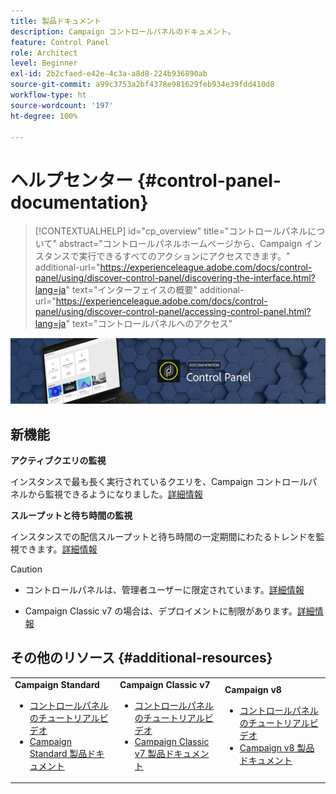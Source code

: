 ```yaml
---
title: 製品ドキュメント
description: Campaign コントロールパネルのドキュメント。
feature: Control Panel
role: Architect
level: Beginner
exl-id: 2b2cfaed-e42e-4c3a-a8d8-224b936890ab
source-git-commit: a99c3753a2bf4378e981629feb934e39fdd410d8
workflow-type: ht
source-wordcount: '197'
ht-degree: 100%

---
```


# ヘルプセンター {#control-panel-documentation}

>[!CONTEXTUALHELP]
>id="cp_overview"
>title="コントロールパネルについて"
>abstract="コントロールパネルホームページから、Campaign インスタンスで実行できるすべてのアクションにアクセスできます。"
>additional-url="https://experienceleague.adobe.com/docs/control-panel/using/discover-control-panel/discovering-the-interface.html?lang=ja" text="インターフェイスの概要"
>additional-url="https://experienceleague.adobe.com/docs/control-panel/using/discover-control-panel/accessing-control-panel.html?lang=ja" text="コントロールパネルへのアクセス"

![](assets/do-not-localize/banner.png)

## 新機能

**アクティブクエリの監視**

インスタンスで最も長く実行されているクエリを、Campaign コントロールパネルから監視できるようになりました。[詳細情報](performance-monitoring/using/database-active-queries.md)

**スループットと待ち時間の監視**

インスタンスでの配信スループットと待ち時間の一定期間にわたるトレンドを監視できます。[詳細情報](performance-monitoring/using/thoughputs-latencies.md)


>[!CAUTION]
>
>* コントロールパネルは、管理者ユーザーに限定されています。[詳細情報](https://experienceleague.adobe.com/docs/control-panel/using/discover-control-panel/managing-permissions.html?lang=ja#discover-control-panel)
>
>* Campaign Classic v7 の場合は、デプロイメントに制限があります。[詳細情報](faq.md#v7-restrictions)


## その他のリソース {#additional-resources}

<table>
    <tr>
        <td><b>Campaign Standard</b><br/>
        <ul>
            <li><a href="https://experienceleague.adobe.com/docs/campaign-standard-learn/control-panel/control-panel-overview.html?lang=ja">コントロールパネルのチュートリアルビデオ</a></li>
            <li><a href="https://experienceleague.adobe.com/docs/campaign-standard/using/campaign-standard-home.html?lang=ja">Campaign Standard 製品ドキュメント</a></li>
        </ul>
        </td>
        <td><b>Campaign Classic v7</b><br/>
        <ul>
            <li><a href="https://experienceleague.adobe.com/docs/campaign-classic-learn/control-panel/control-panel-overview.html?lang=ja">コントロールパネルのチュートリアルビデオ</a></li>
            <li><a href="https://experienceleague.adobe.com/docs/campaign-classic/using/campaign-classic-home.html?lang=ja">Campaign Classic v7 製品ドキュメント</a></li>
        </ul>
        </td>
        <td><b>Campaign v8</b><br/>
        <ul>
            <li><a href="https://experienceleague.adobe.com/docs/campaign-learn/control-panel/control-panel-overview.html?lang=ja">コントロールパネルのチュートリアルビデオ</a></li>
            <li><a href="https://experienceleague.adobe.com/docs/campaign/campaign-v8/campaign-home.html?lang=ja">Campaign v8 製品ドキュメント</a></li>
        </ul>
        </td>
    </tr>
</table>
